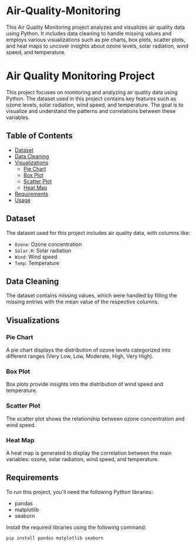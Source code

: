 # Air-Quality-Monitoring
This Air Quality Monitoring project analyzes and visualizes air quality data using Python. It includes data cleaning to handle missing values and employs various visualizations such as pie charts, box plots, scatter plots, and heat maps to uncover insights about ozone levels, solar radiation, wind speed, and temperature.

# Air Quality Monitoring Project

This project focuses on monitoring and analyzing air quality data using Python. The dataset used in this project contains key features such as ozone levels, solar radiation, wind speed, and temperature. The goal is to visualize and understand the patterns and correlations between these variables.

## Table of Contents
- [Dataset](#dataset)
- [Data Cleaning](#data-cleaning)
- [Visualizations](#visualizations)
  - [Pie Chart](#pie-chart)
  - [Box Plot](#box-plot)
  - [Scatter Plot](#scatter-plot)
  - [Heat Map](#heat-map)
- [Requirements](#requirements)
- [Usage](#usage)

## Dataset
The dataset used for this project includes air quality data, with columns like:
- `Ozone`: Ozone concentration
- `Solar.R`: Solar radiation
- `Wind`: Wind speed
- `Temp`: Temperature

## Data Cleaning
The dataset contains missing values, which were handled by filling the missing entries with the mean value of the respective columns.

## Visualizations

### Pie Chart
A pie chart displays the distribution of ozone levels categorized into different ranges (Very Low, Low, Moderate, High, Very High).

### Box Plot
Box plots provide insights into the distribution of wind speed and temperature.

### Scatter Plot
The scatter plot shows the relationship between ozone concentration and wind speed.

### Heat Map
A heat map is generated to display the correlation between the main variables: ozone, solar radiation, wind speed, and temperature.

## Requirements
To run this project, you'll need the following Python libraries:
- pandas
- matplotlib
- seaborn

Install the required libraries using the following command:
```bash
pip install pandas matplotlib seaborn
